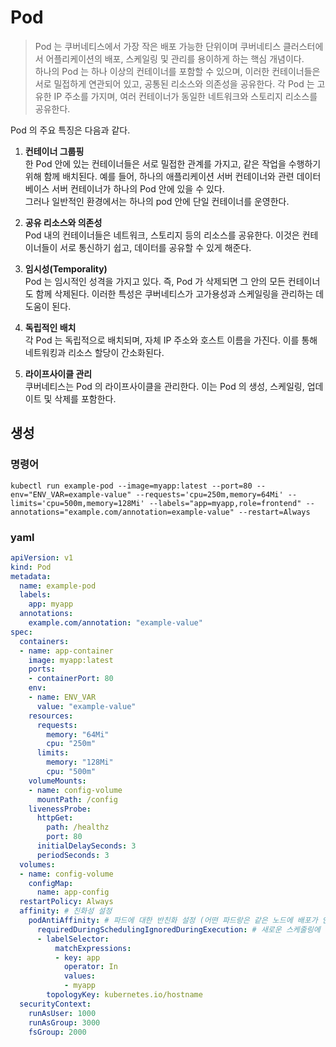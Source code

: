 # Pod
> Pod 는 쿠버네티스에서 가장 작은 배포 가능한 단위이며 쿠버네티스 클러스터에서 어플리케이션의 배포, 스케일링 및 관리를 용이하게 하는 핵심 개념이다.
> <br>하나의 Pod 는 하나 이상의 컨테이너를 포함할 수 있으며, 이러한 컨테이너들은 서로 밀접하게 연관되어 있고, 공통된 리소스와 의존성을 공유한다. 각 Pod 는 고유한 IP 주소를 가지며, 여러 컨테이너가 동일한 네트워크와 스토리지 리소스를 공유한다.

Pod 의 주요 특징은 다음과 같다.

1. **컨테이너 그룹핑**
<br> 한 Pod 안에 있는 컨테이너들은 서로 밀접한 관계를 가지고, 같은 작업을 수행하기 위해 함께 배치된다. 예를 들어, 하나의 애플리케이션 서버 컨테이너와 관련 데이터베이스 서버 컨테이너가 하나의 Pod 안에 있을 수 있다.
<br> 그러나 일반적인 환경에서는 하나의 pod 안에 단일 컨테이너를 운영한다.


2. **공유 리소스와 의존성**
<br> Pod 내의 컨테이너들은 네트워크, 스토리지 등의 리소스를 공유한다. 이것은 컨테이너들이 서로 통신하기 쉽고, 데이터를 공유할 수 있게 해준다.


3. **임시성(Temporality)**
<br> Pod 는 임시적인 성격을 가지고 있다. 즉, Pod 가 삭제되면 그 안의 모든 컨테이너도 함께 삭제된다. 이러한 특성은 쿠버네티스가 고가용성과 스케일링을 관리하는 데 도움이 된다.


4. **독립적인 배치**
<br> 각 Pod 는 독립적으로 배치되며, 자체 IP 주소와 호스트 이름을 가진다. 이를 통해 네트워킹과 리소스 할당이 간소화된다.


5. **라이프사이클 관리**
<br> 쿠버네티스는 Pod 의 라이프사이클을 관리한다. 이는 Pod 의 생성, 스케일링, 업데이트 및 삭제를 포함한다.

## 생성

### 명령어

```
kubectl run example-pod --image=myapp:latest --port=80 --env="ENV_VAR=example-value" --requests='cpu=250m,memory=64Mi' --limits='cpu=500m,memory=128Mi' --labels="app=myapp,role=frontend" --annotations="example.com/annotation=example-value" --restart=Always
```

### yaml

```yaml
apiVersion: v1
kind: Pod
metadata:
  name: example-pod
  labels:
    app: myapp
  annotations:
    example.com/annotation: "example-value"
spec:
  containers:
  - name: app-container
    image: myapp:latest
    ports:
    - containerPort: 80
    env:
    - name: ENV_VAR
      value: "example-value"  
    resources:
      requests:
        memory: "64Mi"
        cpu: "250m"
      limits:
        memory: "128Mi"
        cpu: "500m"
    volumeMounts:
    - name: config-volume
      mountPath: /config
    livenessProbe:
      httpGet:
        path: /healthz
        port: 80
      initialDelaySeconds: 3
      periodSeconds: 3
  volumes:
  - name: config-volume
    configMap:
      name: app-config
  restartPolicy: Always
  affinity: # 친화성 설정
    podAntiAffinity: # 파드에 대한 반친화 설정 (어떤 파드랑은 같은 노드에 배포가 안되게끔)
      requiredDuringSchedulingIgnoredDuringExecution: # 새로운 스케줄링에 대해서만 적용
      - labelSelector:
          matchExpressions:
          - key: app
            operator: In
            values:
            - myapp
        topologyKey: kubernetes.io/hostname
  securityContext:
    runAsUser: 1000
    runAsGroup: 3000
    fsGroup: 2000
```







